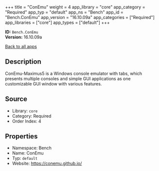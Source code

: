﻿+++
title = "ConEmu"
weight = 4
app_library = "core"
app_category = "Required"
app_typ = "default"
app_ns = "Bench"
app_id = "Bench.ConEmu"
app_version = "16.10.09a"
app_categories = ["Required"]
app_libraries = ["core"]
app_types = ["default"]
+++

**ID:** `Bench.ConEmu`  
**Version:** 16.10.09a  
<!--more-->

[Back to all apps](/apps/)

## Description
ConEmu-Maximus5 is a Windows console emulator with tabs, which presents multiple consoles and simple GUI applications as one customizable GUI window with various features.

## Source

* Library: `core`
* Category: Required
* Order Index: 4

## Properties

* Namespace: Bench
* Name: ConEmu
* Typ: `default`
* Website: <https://conemu.github.io/>

